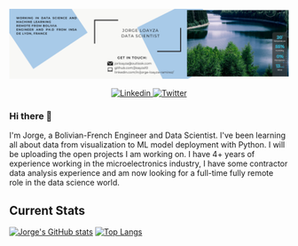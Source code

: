 ![My GitHub Banner](./imgs/J_Loayza_Banner.png)

<p align="center">
  <a href="https://www.linkedin.com/in/jorge-loayza-ramirez/">
    <img src="https://img.shields.io/badge/jorge_loayza-%230077B5.svg?style=for-the-badge&logo=linkedin&logoColor=white" alt="Linkedin" />
 </a>
<a href="https://twitter.com/jloayza10">
    <img src="https://img.shields.io/badge/-Jorge_Loayza-%231DA1F2.svg?style=for-the-badge&logo=Twitter&logoColor=white" alt="Twitter" />
 </a>

### Hi there 👋

I'm Jorge, a Bolivian-French Engineer and Data Scientist. I've been learning all about data from visualization to ML model deployment with Python. I will be uploading the open projects I am working on.
I have 4+ years of experience working in the microelectronics industry, I have some contractor data analysis experience and am now looking for a full-time fully remote role in the data science world.

## Current Stats

[![Jorge's GitHub stats](https://github-readme-stats.vercel.app/api?username=jloayza10&show_icons=true&theme=algolia)](https://github.com/jloayza10/github-readme-stats)
[![Top Langs](https://github-readme-stats.vercel.app/api/top-langs/?username=jloayza10&layout=compact)](https://github.com/jloayza10/github-readme-stats)
